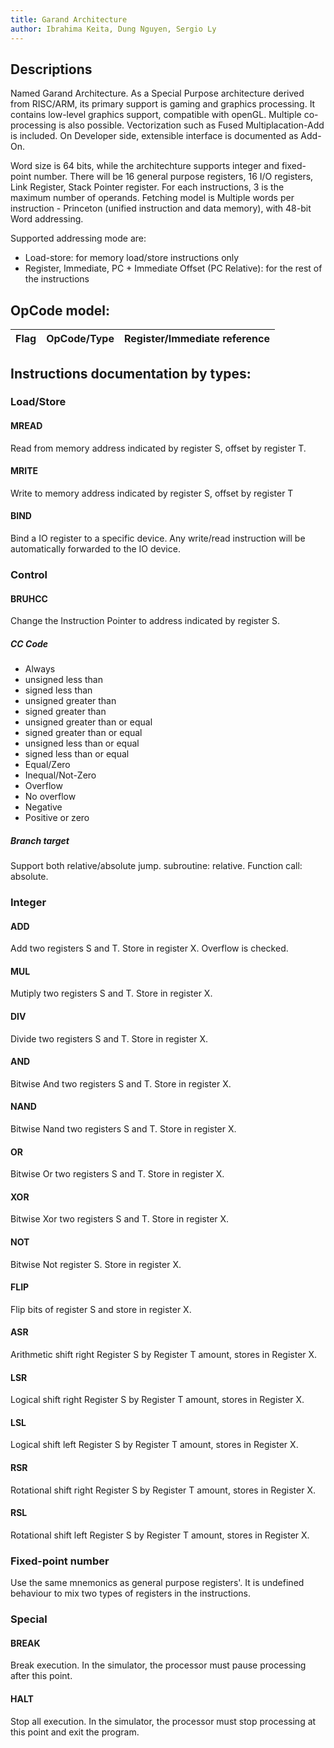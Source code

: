 ```yaml
---
title: Garand Architecture
author: Ibrahima Keita, Dung Nguyen, Sergio Ly
---
```


<!-- # Garand Architecture -->

## Descriptions

Named Garand Architecture. As a Special Purpose architecture derived from RISC/ARM, its primary support is gaming and graphics processing. It contains low-level graphics support, compatible with openGL. Multiple co-processing is also possible. Vectorization such as Fused Multiplacation-Add is included. On Developer side, extensible interface is documented as Add-On.

Word size is 64 bits, while the architechture supports integer and fixed-point number. There will be 16 general purpose registers, 16 I/O registers, Link Register, Stack Pointer register. For each instructions, 3 is the maximum number of operands. Fetching model is Multiple words per instruction - Princeton (unified instruction and data memory), with 48-bit Word addressing.

Supported addressing mode are:

-   Load-store: for memory load/store instructions only
-   Register, Immediate, PC + Immediate Offset (PC Relative): for the rest of the instructions

## OpCode model:

| Flag | OpCode/Type | Register/Immediate reference |
| ---- | ----------- | ---------------------------- |

## Instructions documentation by types:

### Load/Store

#### MREAD

Read from memory address indicated by register S, offset by register T.

#### MRITE

Write to memory address indicated by register S, offset by register T

#### BIND

Bind a IO register to a specific device. Any write/read instruction will be automatically forwarded to the IO device.

### Control

#### BRUHCC

Change the Instruction Pointer to address indicated by register S.

##### CC Code

-   Always
-   unsigned less than
-   signed less than
-   unsigned greater than
-   signed greater than
-   unsigned greater than or equal
-   signed greater than or equal
-   unsigned less than or equal
-   signed less than or equal
-   Equal/Zero
-   Inequal/Not-Zero
-   Overflow
-   No overflow
-   Negative
-   Positive or zero

##### Branch target

Support both relative/absolute jump. subroutine: relative. Function call: absolute.

### Integer

#### ADD

Add two registers S and T. Store in register X. Overflow is checked.

#### MUL

Mutiply two registers S and T. Store in register X.

#### DIV

Divide two registers S and T. Store in register X.

#### AND

Bitwise And two registers S and T. Store in register X.

#### NAND

Bitwise Nand two registers S and T. Store in register X.

#### OR

Bitwise Or two registers S and T. Store in register X.

#### XOR

Bitwise Xor two registers S and T. Store in register X.

#### NOT

Bitwise Not register S. Store in register X.

#### FLIP

Flip bits of register S and store in register X.

#### ASR

Arithmetic shift right Register S by Register T amount, stores in Register X.

#### LSR

Logical shift right Register S by Register T amount, stores in Register X.

#### LSL

Logical shift left Register S by Register T amount, stores in Register X.

#### RSR

Rotational shift right Register S by Register T amount, stores in Register X.

#### RSL

Rotational shift left Register S by Register T amount, stores in Register X.

### Fixed-point number

Use the same mnemonics as general purpose registers'. It is undefined behaviour to mix two types of registers in the instructions.

### Special

#### BREAK

Break execution. In the simulator, the processor must pause processing after this point.

#### HALT

Stop all execution. In the simulator, the processor must stop processing at this point and exit the program.
